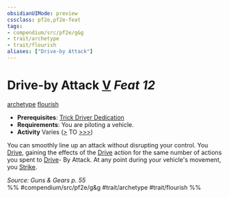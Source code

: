 ```yaml
---
obsidianUIMode: preview
cssclass: pf2e,pf2e-feat
tags:
- compendium/src/pf2e/g&g
- trait/archetype
- trait/flourish
aliases: ["Drive-by Attack"]
---
```

# Drive-by Attack  [V](/rules/core-rulebook/chapter-9-playing-the-game.md#Actions "Varies") *Feat 12*  
[archetype](/rules/traits/archetype.md)  [flourish](/rules/traits/flourish.md)  

- **Prerequisites**: [Trick Driver Dedication](/compendium/feats/trick-driver-dedication-g-g.md)
- **Requirements**: You are piloting a vehicle.
- **Activity** Varies ([>](/rules/core-rulebook/chapter-9-playing-the-game.md#Actions "Single Action") TO [>>>](/rules/core-rulebook/chapter-9-playing-the-game.md#Actions "Three-Action"))

You can smoothly line up an attack without disrupting your control. You [Drive](/rules/actions/drive-gmg.md), gaining the effects of the [Drive](/rules/actions/drive-gmg.md) action for the same number of actions you spent to [Drive](/rules/actions/drive-gmg.md)- By Attack. At any point during your vehicle's movement, you [Strike](/rules/actions/strike.md).

*Source: Guns & Gears p. 55*  
%% #compendium/src/pf2e/g&g #trait/archetype #trait/flourish %%